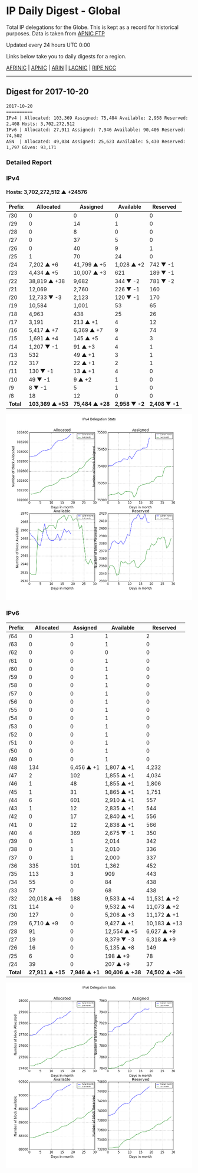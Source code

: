 # IP Daily Digest - Global

Total IP delegations for the Globe. This is kept as a record for historical purposes. Data is taken from [APNIC FTP](https://ftp.apnic.net/)

Updated every 24 hours UTC 0:00

Links below take you to daily digests for a region.

[AFRINIC](./archives/AFRINIC/) | [APNIC](./archives/APNIC/) | [ARIN](./archives/ARIN/) | [LACNIC](./archives/LACNIC/) | [RIPE NCC](./archives/RIPE_NCC/)

---

## Digest for 2017-10-20
```
2017-10-20
==========
IPv4 | Allocated: 103,369 Assigned: 75,484 Available: 2,958 Reserved: 2,408 Hosts: 3,702,272,512
IPv6 | Allocated: 27,911 Assigned: 7,946 Available: 90,406 Reserved: 74,502
ASN  | Allocated: 49,034 Assigned: 25,623 Available: 5,430 Reserved: 1,797 Given: 93,171
```

### Detailed Report

### IPv4

#### Hosts: **3,702,272,512 ▲ +24576**

| Prefix | Allocated | Assigned | Available | Reserved |
| ----- | ----- | ----- | ----- | ----- |
| /30 | 0 | 0 | 0 | 0 |
| /29 | 0 | 14 | 1 | 0 |
| /28 | 0 | 8 | 0 | 0 |
| /27 | 0 | 37 | 5 | 0 |
| /26 | 0 | 40 | 9 | 1 |
| /25 | 1 | 70 | 24 | 0 |
| /24 | 7,202 ▲ +6 | 41,799 ▲ +5 | 1,028 ▲ +2 | 742 ▼ -1 |
| /23 | 4,434 ▲ +5 | 10,007 ▲ +3 | 621 | 189 ▼ -1 |
| /22 | 38,819 ▲ +38 | 9,682 | 344 ▼ -2 | 781 ▼ -2 |
| /21 | 12,069 | 2,760 | 226 ▼ -1 | 160 |
| /20 | 12,733 ▼ -3 | 2,123 | 120 ▼ -1 | 170 |
| /19 | 10,584 | 1,001 | 53 | 65 |
| /18 | 4,963 | 438 | 25 | 26 |
| /17 | 3,191 | 213 ▲ +1 | 4 | 12 |
| /16 | 5,417 ▲ +7 | 6,369 ▲ +7 | 9 | 74 |
| /15 | 1,691 ▲ +4 | 145 ▲ +5 | 4 | 3 |
| /14 | 1,207 ▼ -1 | 91 ▲ +3 | 4 | 1 |
| /13 | 532 | 49 ▲ +1 | 3 | 1 |
| /12 | 317 | 22 ▲ +1 | 2 | 1 |
| /11 | 130 ▼ -1 | 13 ▲ +1 | 4 | 0 |
| /10 | 49 ▼ -1 | 9 ▲ +2 | 1 | 0 |
| /9 | 8 ▼ -1 | 5 | 1 | 0 |
| /8 | 18 | 12 | 0 | 0 |
| **Total** | **103,369 ▲ +53** | **75,484 ▲ +28** | **2,958 ▼ -2** | **2,408 ▼ -1** |

![ipv4-stats](ipv4-figure.png)

### IPv6

| Prefix | Allocated | Assigned | Available | Reserved |
| ----- | ----- | ----- | ----- | ----- |
| /64 | 0 | 3 | 1 | 2 |
| /63 | 0 | 0 | 1 | 0 |
| /62 | 0 | 0 | 0 | 0 |
| /61 | 0 | 0 | 1 | 0 |
| /60 | 0 | 0 | 1 | 0 |
| /59 | 0 | 0 | 1 | 0 |
| /58 | 0 | 0 | 1 | 0 |
| /57 | 0 | 0 | 1 | 0 |
| /56 | 0 | 0 | 1 | 0 |
| /55 | 0 | 0 | 1 | 0 |
| /54 | 0 | 0 | 1 | 0 |
| /53 | 0 | 0 | 1 | 0 |
| /52 | 0 | 0 | 1 | 0 |
| /51 | 0 | 0 | 1 | 0 |
| /50 | 0 | 0 | 1 | 0 |
| /49 | 0 | 0 | 1 | 0 |
| /48 | 134 | 6,456 ▲ +1 | 1,807 ▲ +1 | 4,232 |
| /47 | 2 | 102 | 1,855 ▲ +1 | 4,034 |
| /46 | 1 | 48 | 1,855 ▲ +1 | 1,806 |
| /45 | 1 | 31 | 1,865 ▲ +1 | 1,751 |
| /44 | 6 | 601 | 2,910 ▲ +1 | 557 |
| /43 | 1 | 12 | 2,835 ▲ +1 | 544 |
| /42 | 0 | 17 | 2,840 ▲ +1 | 556 |
| /41 | 0 | 12 | 2,838 ▲ +1 | 566 |
| /40 | 4 | 369 | 2,675 ▼ -1 | 350 |
| /39 | 0 | 1 | 2,014 | 342 |
| /38 | 0 | 1 | 2,010 | 336 |
| /37 | 0 | 1 | 2,000 | 337 |
| /36 | 335 | 101 | 1,362 | 452 |
| /35 | 113 | 3 | 909 | 443 |
| /34 | 55 | 0 | 84 | 438 |
| /33 | 57 | 0 | 68 | 438 |
| /32 | 20,018 ▲ +6 | 188 | 9,533 ▲ +4 | 11,531 ▲ +2 |
| /31 | 114 | 0 | 9,532 ▲ +4 | 11,073 ▲ +2 |
| /30 | 127 | 0 | 5,206 ▲ +3 | 11,172 ▲ +1 |
| /29 | 6,710 ▲ +9 | 0 | 9,427 ▲ +1 | 10,183 ▲ +13 |
| /28 | 91 | 0 | 12,554 ▲ +5 | 6,627 ▲ +9 |
| /27 | 19 | 0 | 8,379 ▼ -3 | 6,318 ▲ +9 |
| /26 | 16 | 0 | 5,135 ▲ +8 | 149 |
| /25 | 6 | 0 | 198 ▲ +9 | 78 |
| /24 | 39 | 0 | 207 ▲ +9 | 37 |
| **Total** | **27,911 ▲ +15** | **7,946 ▲ +1** | **90,406 ▲ +38** | **74,502 ▲ +36** |

![ipv6-stats](ipv6-figure.png)